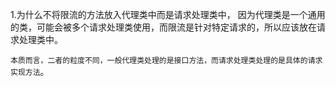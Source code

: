 1.为什么不将限流的方法放入代理类中而是请求处理类中，
因为代理类是一个通用的类，可能会被多个请求处理类使用，而限流是针对特定请求的，所以应该放在请求处理类中。
  
`本质而言，二者的粒度不同，一般代理类处理的是接口方法，而请求处理类处理的是具体的请求实现方法`。
